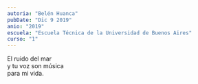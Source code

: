 ```yaml
---
autoria: "Belén Huanca"
pubDate: "Dic 9 2019"
anio: "2019"
escuela: "Escuela Técnica de la Universidad de Buenos Aires"
curso: "1"
---
```

El ruido del mar\
y tu voz son música\
para mi vida.